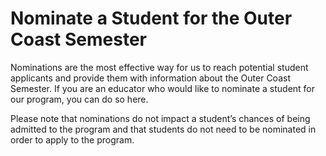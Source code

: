 # Nominate a Student for the Outer Coast Semester 

Nominations are the most effective way for us to reach potential student applicants and provide them with information about the Outer Coast Semester. If you are an educator who would like to nominate a student for our program, you can do so here.

Please note that nominations do not impact a student’s chances of being admitted to the program and that students do not need to be nominated in order to apply to the program.


